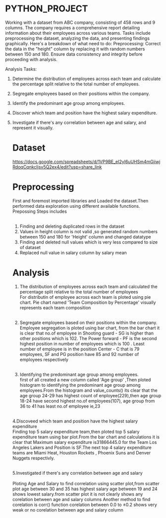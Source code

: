 # PYTHON_PROJECT
Working with a dataset from ABC company, consisting of 458 rows and 9 columns. The company requires a comprehensive report detailing information about their employees across various teams. Tasks include preprocessing the dataset, analyzing the data, and presenting  findings graphically. Here's a breakdown of what need to do:
Preprocessing:
Correct the data in the "height" column by replacing it with random numbers between 150 and 180. Ensure data consistency and integrity before proceeding with analysis. 

Analysis Tasks:
1. Determine the distribution of employees across each team and calculate the percentage split relative to the total number of employees. <br>
2. Segregate employees based on their positions within the company. 
3. Identify the predominant age group among employees. 
4. Discover which team and position have the highest salary expenditure. 
5. Investigate if there's any correlation between age and salary, and represent it visually.

   # Dataset
   https://docs.google.com/spreadsheets/d/1VP9BE_eI2yl6uUHSm4mGiiwjRdoqCqnkcIjsv5Q2ex4/edit?usp=share_link

   # Preprocessing
   First and foremost imported libraries and Loaded the dataset.Then performed data exploration using different available functions. 
   Prepossing Steps includes <br> <br>
   1. Finding and deleting duplicated rows in the dataset  <br>
   2. Values in height column is not valid ,so generated random numbers between 150 and 180 for 'Height' column and changed datatype <br>
   3. Finding and deleted null values which is very less compared to size of dataset <br>
   4. Replaced null value in salary column by salary mean <br>

   # Analysis
   1. The distribution of employees across each team and calculated the percentage split relative to the total number of employees<br>
        For distributin of employee across each team is ploted using pie chart. Pie chart named 'Team Composition by Percentage' visually represents each team 
      composition <br><br>

   2. Segregate employees based on their positions within the company.<br>
         Employee segregation is ploted using bar chart, from the bar chart it is clear that no.of employee in Shooting guard - SG is higher than other positions 
       which is 102. The  Power forward - PF  is the second highest position in  number of employees which is 100 . Least number of employee is in the position 
       Center - C that is 79 employees, SF and  PG position have 85 and  92 number of employees respectively <br><br>

   3. Identifying the predominant age group among employees.<br>
       first of all created a new column called 'Age group' ,Then ploted histogram to identifying the predominant age group among employees.From the histogram and 
   value_counts() its clear that the age group 24-29 has highest count of enployee(229),then age group 18-24 have second highest no.of employees(107), age group 
   from 36 to 41 has least no.of employee ie,23 <br><br>

   4.Discoveed which team and position have the highest salary expenditure <br>
      Finding top 5 salary expenditure team,then ploted top 5 salary expenditure  team using bar plot.From the bar chart and calculations it is clear that Maximum 
    salary expenditure is31866445.0 for the Team Los Angeles Lakers and Position is SF.The next top 4  salary expenditure  teams are Miami Heat, Houston Rockets , 
    Phoenix Suns and Denver Nuggets respectivly. <br><br>

   5.Investigated if there's any correlation between age and salary <br><br>
    Ploting Age and Salary to find correlation using scatter plot,from scatter plot age between 30 and 35 has highest salary age between 19 and 24 shows lowest 
    salary.from scatter plot it is not clearly shows any corelation between age and salary columns
   Another method to find corelation is corr() function
   corelation between 0.0 to ±0.2 shows very weak or no corelation between age and salary column

   



   
   
      


   

